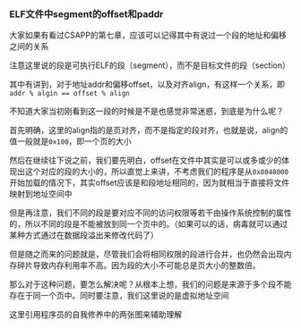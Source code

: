 ### ELF文件中segment的offset和paddr

大家如果有看过CSAPP的第七章，应该可以记得其中有说过一个段的地址和偏移之间的关系

注意这里说的段是可执行ELF的段（segment），而不是目标文件的段（section）

其中有讲到，对于地址addr和偏移offset，以及对齐align，有这样一个关系，即`addr % algin == offset % align`

不知道大家当初刚看到这一段的时候是不是也感觉非常迷惑，到底是为什么呢？

首先明确，这里的align指的是页对齐，而不是指定的段对齐，也就是说，align的值一般就是`0x100`，即一个页的大小

然后在继续往下说之前，我们要先明白，offset在文件中其实是可以或多或少的体现出这个对应的段的大小的，所以直觉上来讲，不考虑我们的程序是从`0x8048000`开始加载的情况下，其实offset应该是和段地址相同的，因为就相当于直接将文件映射到地址空间中

但是再注意，我们不同的段是要对应不同的访问权限等若干由操作系统控制的属性的，所以不同的段是不能被放到同一个页中的。（如果可以的话，病毒就可以通过某种方式通过在数据段溢出来修改代码了）

但是随之而来的问题就是，尽管我们会将相同权限的段进行合并，也仍然会出现内存碎片导致内存利用率不高。因为段的大小不可能总是页大小的整数倍。

那么对于这种问题，要怎么解决呢？从根本上想，我们的问题是来源于多个段不能存在于同一个页中。同时要注意，我们这里说的是虚拟地址空间

这里引用程序员的自我修养中的两张图来辅助理解

